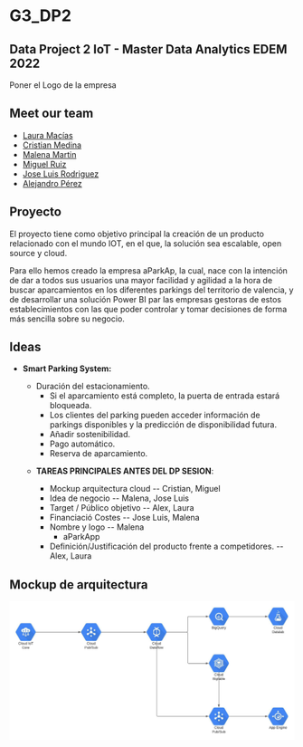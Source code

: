 # G3_DP2
## Data Project 2 IoT - Master Data Analytics EDEM 2022
Poner el Logo de la empresa

## Meet our team

- [Laura Macías](https://github.com/LauraMacias)
- [Cristian Medina](hhttps://github.com/medinaltbx)
- [Malena Martin]()
- [Miguel Ruiz](https://github.com/miruimi)
- [Jose Luis Rodriguez](https://github.com/joselra98)
- [Alejandro Pérez](https://github.com/AlexPC23)

## Proyecto

El proyecto tiene como objetivo principal la creación de un producto relacionado con el mundo IOT, en el que, la solución sea escalable, open source y cloud. 

Para ello hemos creado la empresa aParkAp, la cual, nace con la intención de dar a todos sus usuarios una mayor facilidad y agilidad a la hora de buscar aparcamientos en los diferentes parkings del territorio de valencia, y de desarrollar una solución Power BI par las empresas gestoras de estos establecimientos con las que poder controlar y tomar decisiones de forma más sencilla sobre su negocio. 

## Ideas
* **Smart Parking System:**
    * Duración del estacionamiento.
      * Si el aparcamiento está completo, la puerta de entrada estará bloqueada.
      * Los clientes del parking pueden acceder información de parkings disponibles y la predicción de disponibilidad futura. 
      * Añadir sostenibilidad.
      * Pago automático.
      * Reserva de aparcamiento.
      
      
  - **TAREAS PRINCIPALES ANTES DEL DP SESION**:
  
      * Mockup arquitectura cloud -- Cristian, Miguel 
      * Idea de negocio -- Malena, Jose Luis 
      * Target / Público objetivo -- Alex, Laura
      * Financiació Costes -- Jose Luis, Malena
      * Nombre y logo -- Malena
        - aParkApp
    * Definición/Justificación del producto frente a competidores. -- Alex, Laura

## Mockup de arquitectura
![](images/DP2_arquitectura.jpeg)
